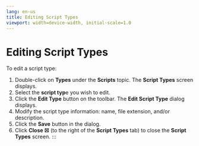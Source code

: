 ```yaml
---
lang: en-us
title: Editing Script Types
viewport: width=device-width, initial-scale=1.0
---
```


#  Editing Script Types

To edit a script type:

1.  Double-click on **Types** under the **Scripts** topic. The **Script
    Types** screen displays.
2.  Select the **script typ**e you wish to edit.
3.  Click the **Edit Type** button on the toolbar. The **Edit Script
    Type** dialog displays.
4.  Modify the script type information: name, file extension, and/or
    description.
5.  Click the **Save** button in the dialog.
6.  Click **Close ☒** (to the right of the **Script Types** tab) to
    close the **Script Types** screen.
:::

 

